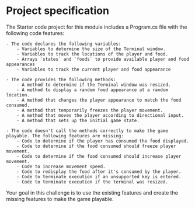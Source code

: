 # Project specification
The Starter code project for this module includes a Program.cs file with the following code features:
```
- The code declares the following variables:
    - Variables to determine the size of the Terminal window.
    - Variables to track the locations of the player and food.
    - Arrays `states` and `foods` to provide available player and food appearances
    - Variables to track the current player and food appearance

- The code provides the following methods:
    - A method to determine if the Terminal window was resized.
    - A method to display a random food appearance at a random location.
    - A method that changes the player appearance to match the food consumed.
    - A method that temporarily freezes the player movement.
    - A method that moves the player according to directional input.
    - A method that sets up the initial game state.

- The code doesn't call the methods correctly to make the game playable. The following features are missing:
    - Code to determine if the player has consumed the food displayed.
    - Code to determine if the food consumed should freeze player movement.
    - Code to determine if the food consumed should increase player movement.
    - Code to increase movement speed.
    - Code to redisplay the food after it's consumed by the player.
    - Code to terminate execution if an unsupported key is entered.
    - Code to terminate execution if the terminal was resized.
```
Your goal in this challenge is to use the existing features and create the missing features to make the game playable.
